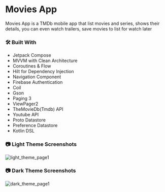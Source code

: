 # Movies App
Movies App is a TMDb mobile app that list movies and series, shows their details, you can even watch trailers, save movies to list for watch later 

### :hammer_and_wrench: Built With
* Jetpack Compose
* MVVM with Clean Architecture
* Coroutines & Flow
* Hilt for Dependency Injection
* Navigation Component
* Firebase Authentication
* Coil
* Gson
* Paging 3
* ViewPager2
* TheMovieDb(Tmdb) API
* Youtube API
* Proto Datastore
* Preference Datastore
* Kotlin DSL

### :camera: Light Theme Screenshots

![light_theme_page1](https://github.com/sheikh-20/MoviesApp/assets/121604647/3f358f8a-5d5d-47aa-a4bf-c67181536ad6)


### :camera: Dark Theme Screenshots
![dark_theme_page1](https://github.com/sheikh-20/MoviesApp/assets/121604647/1bca78da-ce9b-4cfc-aef0-155ef2c27d46)
